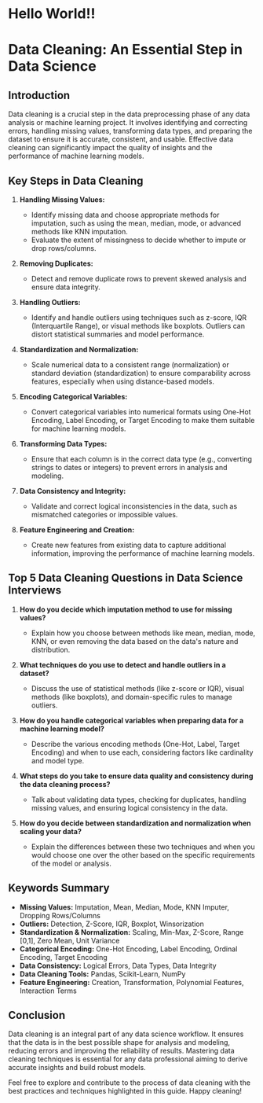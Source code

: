# Hello World!!

# Data Cleaning: An Essential Step in Data Science

## Introduction
Data cleaning is a crucial step in the data preprocessing phase of any data analysis or machine learning project. It involves identifying and correcting errors, handling missing values, transforming data types, and preparing the dataset to ensure it is accurate, consistent, and usable. Effective data cleaning can significantly impact the quality of insights and the performance of machine learning models.

## Key Steps in Data Cleaning

1. **Handling Missing Values:**
    - Identify missing data and choose appropriate methods for imputation, such as using the mean, median, mode, or advanced methods like KNN imputation.
    - Evaluate the extent of missingness to decide whether to impute or drop rows/columns.

2. **Removing Duplicates:**
    - Detect and remove duplicate rows to prevent skewed analysis and ensure data integrity.

3. **Handling Outliers:**
    - Identify and handle outliers using techniques such as z-score, IQR (Interquartile Range), or visual methods like boxplots. Outliers can distort statistical summaries and model performance.

4. **Standardization and Normalization:**
    - Scale numerical data to a consistent range (normalization) or standard deviation (standardization) to ensure comparability across features, especially when using distance-based models.

5. **Encoding Categorical Variables:**
    - Convert categorical variables into numerical formats using One-Hot Encoding, Label Encoding, or Target Encoding to make them suitable for machine learning models.

6. **Transforming Data Types:**
    - Ensure that each column is in the correct data type (e.g., converting strings to dates or integers) to prevent errors in analysis and modeling.

7. **Data Consistency and Integrity:**
    - Validate and correct logical inconsistencies in the data, such as mismatched categories or impossible values.

8. **Feature Engineering and Creation:**
    - Create new features from existing data to capture additional information, improving the performance of machine learning models.

## Top 5 Data Cleaning Questions in Data Science Interviews

1. **How do you decide which imputation method to use for missing values?**
    - Explain how you choose between methods like mean, median, mode, KNN, or even removing the data based on the data's nature and distribution.

2. **What techniques do you use to detect and handle outliers in a dataset?**
    - Discuss the use of statistical methods (like z-score or IQR), visual methods (like boxplots), and domain-specific rules to manage outliers.

3. **How do you handle categorical variables when preparing data for a machine learning model?**
    - Describe the various encoding methods (One-Hot, Label, Target Encoding) and when to use each, considering factors like cardinality and model type.

4. **What steps do you take to ensure data quality and consistency during the data cleaning process?**
    - Talk about validating data types, checking for duplicates, handling missing values, and ensuring logical consistency in the data.

5. **How do you decide between standardization and normalization when scaling your data?**
    - Explain the differences between these two techniques and when you would choose one over the other based on the specific requirements of the model or analysis.

## Keywords Summary

- **Missing Values:** Imputation, Mean, Median, Mode, KNN Imputer, Dropping Rows/Columns
- **Outliers:** Detection, Z-Score, IQR, Boxplot, Winsorization
- **Standardization & Normalization:** Scaling, Min-Max, Z-Score, Range [0,1], Zero Mean, Unit Variance
- **Categorical Encoding:** One-Hot Encoding, Label Encoding, Ordinal Encoding, Target Encoding
- **Data Consistency:** Logical Errors, Data Types, Data Integrity
- **Data Cleaning Tools:** Pandas, Scikit-Learn, NumPy
- **Feature Engineering:** Creation, Transformation, Polynomial Features, Interaction Terms

## Conclusion

Data cleaning is an integral part of any data science workflow. It ensures that the data is in the best possible shape for analysis and modeling, reducing errors and improving the reliability of results. Mastering data cleaning techniques is essential for any data professional aiming to derive accurate insights and build robust models.

Feel free to explore and contribute to the process of data cleaning with the best practices and techniques highlighted in this guide. Happy cleaning!